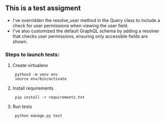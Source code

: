 ## This is a test assigment 
- I've overridden the resolve_user method in the Query class to include a check for user permissions when viewing the user field.
- I've also customized the default GraphQL schema by adding a resolver that checks user permissions, ensuring only accessible fields are shown.

### Steps to launch tests: 

1. Create virtualenv

        python3 -m venv env
        source env/bin/activate 

2. Install requirements 
        
        pip install -r requirements.txt

3. Run tests

        python manage.py test
